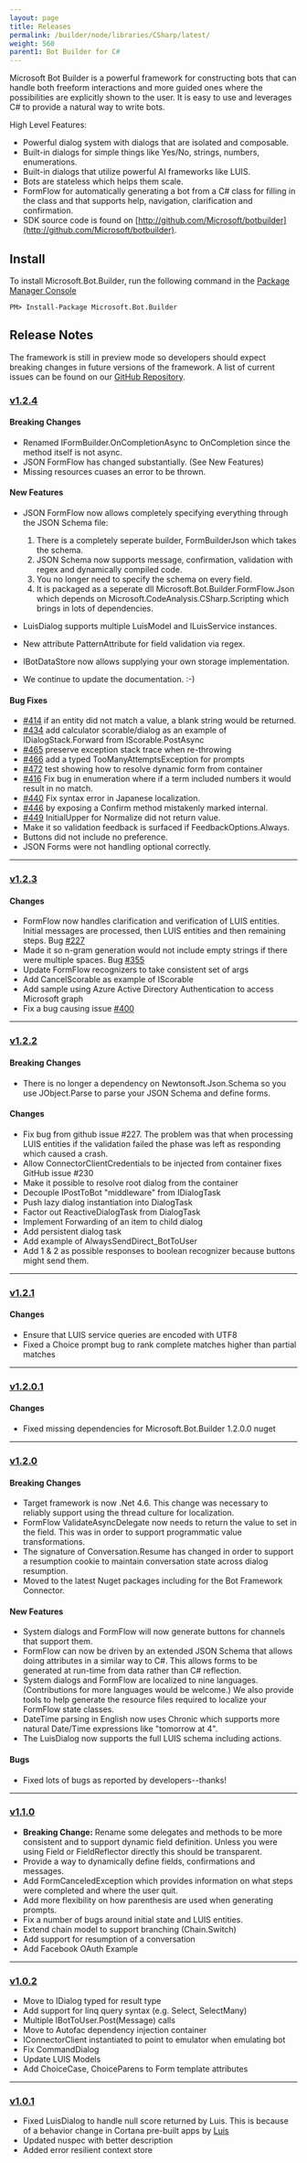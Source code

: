 ```yaml
---
layout: page
title: Releases
permalink: /builder/node/libraries/CSharp/latest/
weight: 560
parent1: Bot Builder for C#
---
```


Microsoft Bot Builder is a powerful framework for constructing bots that can handle both freeform interactions and more guided ones where the possibilities are explicitly shown to the user. It is easy to use and leverages C# to provide a natural way to write bots.

High Level Features:

* Powerful dialog system with dialogs that are isolated and composable.
* Built-in dialogs for simple things like Yes/No, strings, numbers, enumerations.
* Built-in dialogs that utilize powerful AI frameworks like LUIS.
* Bots are stateless which helps them scale.
* FormFlow for automatically generating a bot from a C# class for filling in the class and that supports help, navigation, clarification and confirmation.
* SDK source code is found on [http://github.com/Microsoft/botbuilder](http://github.com/Microsoft/botbuilder).

## Install
To install Microsoft.Bot.Builder, run the following command in the [Package Manager Console](http://docs.nuget.org/consume/package-manager-console)

    PM> Install-Package Microsoft.Bot.Builder

## Release Notes
The framework is still in preview mode so developers should expect breaking changes in future versions of the framework. A list of current issues can be found on our [GitHub Repository](https://github.com/Microsoft/BotBuilder/issues).

### [v1.2.4](https://www.nuget.org/packages/Microsoft.Bot.Builder/1.2.4)

#### Breaking Changes

* Renamed IFormBuilder.OnCompletionAsync to OnCompletion since the method itself is not async.
* JSON FormFlow has changed substantially. (See New Features)
* Missing resources cuases an error to be thrown.

#### New Features


* JSON FormFlow now allows completely specifying everything through the JSON Schema file:

    1. There is a completely seperate builder, FormBuilderJson which takes the schema.
    2. JSON Schema now supports message, confirmation, validation with regex and dynamically compiled code.
    3. You no longer need to specify the schema on every field.
    4. It is packaged as a seperate dll Microsoft.Bot.Builder.FormFlow.Json which depends on Microsoft.CodeAnalysis.CSharp.Scripting which brings in lots of dependencies.

* LuisDialog supports multiple LuisModel and ILuisService instances.
* New attribute PatternAttribute for field validation via regex.
* IBotDataStore now allows supplying your own storage implementation.
* We continue to update the documentation. :-)

#### Bug Fixes

* [#414](https://github.com/Microsoft/BotBuilder/issues/414) if an entity did not match a value, a blank string would be returned.
* [#434](https://github.com/Microsoft/BotBuilder/issues/434) add calculator scorable/dialog as an example of IDialogStack.Forward from IScorable.PostAsync
* [#465](https://github.com/Microsoft/BotBuilder/issues/465) preserve exception stack trace when re-throwing
* [#466](https://github.com/Microsoft/BotBuilder/issues/466) add a typed TooManyAttemptsException for prompts
* [#472](https://github.com/Microsoft/BotBuilder/issues/472) test showing how to resolve dynamic form from container
* [#416](https://github.com/Microsoft/BotBuilder/issues/416) Fix bug in enumeration where if a term included numbers it would result in no match.
* [#440](https://github.com/Microsoft/BotBuilder/issues/440) Fix syntax error in Japanese localization.
* [#446](https://github.com/Microsoft/BotBuilder/issues/446) by exposing a Confirm method mistakenly marked internal.
* [#449](https://github.com/Microsoft/BotBuilder/issues/449) InitialUpper for Normalize did not return value.
* Make it so validation feedback is surfaced if FeedbackOptions.Always.
* Buttons did not include no preference.
* JSON Forms were not handling optional correctly.

***


### [v1.2.3](https://www.nuget.org/packages/Microsoft.Bot.Builder/1.2.3)

#### Changes

* FormFlow now handles clarification and verification of LUIS entities.  Initial messages are processed, then LUIS entities and then remaining steps.   Bug [#227](https://github.com/Microsoft/BotBuilder/issues/227)
* Made it so n-gram generation would not include empty strings if there were multiple spaces. Bug [#355](https://github.com/Microsoft/BotBuilder/issues/335)
* Update FormFlow recognizers to take consistent set of args
* Add CancelScorable as example of IScorable
* Add sample using Azure Active Directory Authentication to access Microsoft graph
* Fix a bug causing issue [#400](https://github.com/Microsoft/BotBuilder/issues/400)

***

### [v1.2.2](https://www.nuget.org/packages/Microsoft.Bot.Builder/1.2.2)

#### Breaking Changes
* There is no longer a dependency on Newtonsoft.Json.Schema so you use JObject.Parse to parse your JSON Schema and define forms.

#### Changes
* Fix bug from github issue #227.  The problem was that when processing LUIS entities if the validation failed the phase was left as responding which caused a crash.
* Allow ConnectorClientCredentials to be injected from container fixes GitHub issue #230
* Make it possible to resolve root dialog from the container
* Decouple IPostToBot "middleware" from IDialogTask
* Push lazy dialog instantiation into DialogTask
* Factor out ReactiveDialogTask from DialogTask
* Implement Forwarding of an item to child dialog
* Add persistent dialog task
* Add example of AlwaysSendDirect_BotToUser
* Add 1 & 2 as possible responses to boolean recognizer because buttons might send them.

* * *

### [v1.2.1](https://www.nuget.org/packages/Microsoft.Bot.Builder/1.2.1)

#### Changes
* Ensure that LUIS service queries are encoded with UTF8
* Fixed a Choice prompt bug to rank complete matches higher than partial matches

* * *

### [v1.2.0.1](https://www.nuget.org/packages/Microsoft.Bot.Builder/1.2.0.1)

#### Changes
* Fixed missing dependencies for Microsoft.Bot.Builder 1.2.0.0 nuget

* * *

### [v1.2.0](https://www.nuget.org/packages/Microsoft.Bot.Builder/1.2.0)

#### Breaking Changes
* Target framework is now .Net 4.6.  This change was necessary to reliably support using the thread culture for localization.
* FormFlow ValidateAsyncDelegate now needs to return the value to set in the field.  This was in order to support programmatic value transformations.
* The signature of Conversation.Resume has changed in order to support a resumption cookie to maintain conversation state across dialog resumption.
* Moved to the latest Nuget packages including for the Bot Framework Connector.

#### New Features
* System dialogs and FormFlow will now generate buttons for channels that support them. 
* FormFlow can now be driven by an extended JSON Schema that allows doing attributes in a similar way to C#.  This allows forms to be generated at run-time from data rather than C# reflection.
* System dialogs and FormFlow are localized to nine languages.  (Contributions for more languages would be welcome.) We also provide tools to help generate the resource files required to localize your FormFlow state classes.
* DateTime parsing in English now uses Chronic which supports more natural Date/Time expressions like "tomorrow at 4".
* The LuisDialog now supports the full LUIS schema including actions.

#### Bugs
* Fixed lots of bugs as reported by developers--thanks!

* * *

### [v1.1.0](https://www.nuget.org/packages/Microsoft.Bot.Builder/1.1.0)

* __Breaking Change:__ Rename some delegates and methods to be more consistent and to support dynamic field definition. Unless you were using Field or FieldReflector directly this should be transparent.
* Provide a way to dynamically define fields, confirmations and messages.
* Add FormCanceledException which provides information on what steps were completed and where the user quit.
* Add more flexibility on how parenthesis are used when generating prompts.
* Fix a number of bugs around initial state and LUIS entities.
* Extend chain model to support branching (Chain.Switch)
* Add support for resumption of a conversation
* Add Facebook OAuth Example

* * *

### [v1.0.2](https://www.nuget.org/packages/Microsoft.Bot.Builder/1.0.2)

* Move to IDialog<T> typed for result type
* Add support for linq query syntax (e.g. Select, SelectMany)
* Multiple IBotToUser.Post(Message) calls
* Move to Autofac dependency injection container
* IConnectorClient instantiated to point to emulator when emulating bot
* Fix CommandDialog<T>
* Update LUIS Models
* Add ChoiceCase, ChoiceParens to Form template attributes

* * *

### [v1.0.1](https://www.nuget.org/packages/Microsoft.Bot.Builder/1.0.1)
* Fixed LuisDialog to handle null score returned by Luis. This is because of a behavior change in Cortana pre-built apps by [Luis](http://luis.ai)
* Updated nuspec with better description 
* Added error resilient context store
